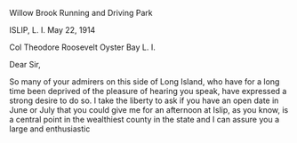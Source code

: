 Willow Brook Running and Driving Park

ISLIP, L. I. May 22, 1914

Col Theodore Roosevelt
Oyster Bay L. I.

Dear Sir,

So many of your admirers on this side of Long Island, who have for a long time been deprived of the pleasure of hearing you speak, have expressed a strong desire to do so. I take the liberty to ask if you have an open date in June or July that you could give me for an afternoon at Islip, as you know, is a central point in the wealthiest county in the state and I can assure you a large and enthusiastic